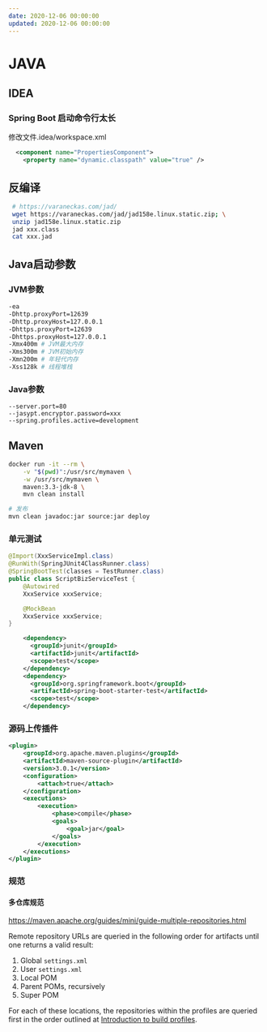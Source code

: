 ```yaml
---
date: 2020-12-06 00:00:00
updated: 2020-12-06 00:00:00
---
```



# JAVA

## IDEA

### Spring Boot 启动命令行太长

修改文件.idea/workspace.xml

```xml
  <component name="PropertiesComponent">
    <property name="dynamic.classpath" value="true" />
```
<!-- more -->
##  反编译

```sh
 # https://varaneckas.com/jad/
 wget https://varaneckas.com/jad/jad158e.linux.static.zip; \
 unzip jad158e.linux.static.zip
 jad xxx.class
 cat xxx.jad
```

## Java启动参数

### JVM参数



```sh
-ea
-Dhttp.proxyPort=12639
-Dhttp.proxyHost=127.0.0.1
-Dhttps.proxyPort=12639
-Dhttps.proxyHost=127.0.0.1
-Xmx400m # JVM最大内存
-Xms300m # JVM初始内存
-Xmn200m # 年轻代内存
-Xss128k # 线程堆栈
```

### Java参数

```
--server.port=80
--jasypt.encryptor.password=xxx
--spring.profiles.active=development
```

## Maven

```sh
docker run -it --rm \
	-v "$(pwd)":/usr/src/mymaven \
	-w /usr/src/mymaven \
	maven:3.3-jdk-8 \
	mvn clean install
```

```sh
# 发布
mvn clean javadoc:jar source:jar deploy
```

### 单元测试

```java
@Import(XxxServiceImpl.class)
@RunWith(SpringJUnit4ClassRunner.class)
@SpringBootTest(classes = TestRunner.class)
public class ScriptBizServiceTest {
    @Autowired
    XxxService xxxService;

    @MockBean
    XxxService xxxService;
}
```

```xml
    <dependency>
      <groupId>junit</groupId>
      <artifactId>junit</artifactId>
      <scope>test</scope>
    </dependency>
    <dependency>
      <groupId>org.springframework.boot</groupId>
      <artifactId>spring-boot-starter-test</artifactId>
      <scope>test</scope>
    </dependency>
```

### 源码上传插件

```xml
<plugin>
    <groupId>org.apache.maven.plugins</groupId>
    <artifactId>maven-source-plugin</artifactId>
    <version>3.0.1</version>
    <configuration>
        <attach>true</attach>
    </configuration>
    <executions>
        <execution>
            <phase>compile</phase>
            <goals>
                <goal>jar</goal>
            </goals>
        </execution>
    </executions>
</plugin>
```

### 规范

#### 多仓库规范

https://maven.apache.org/guides/mini/guide-multiple-repositories.html



Remote repository URLs are queried in the following order for artifacts until one returns a valid result:

1. Global `settings.xml`
2. User `settings.xml`
3. Local POM
4. Parent POMs, recursively
5. Super POM

For each of these locations, the repositories within the profiles are queried first in the order outlined at [Introduction to build profiles](https://maven.apache.org/guides/introduction/introduction-to-profiles.html).

